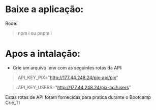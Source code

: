 # Baixe a aplicação:
Rode: 
> npm i
ou
> pnpm i

# Apos a intalação:
- Crie um arquivo .env com as seguintes rotas da API:
> API_KEY_PIX="http://177.44.248.24/pix-api/pix"

> API_KEY_USERS="http://177.44.248.24/pix-api/users"



Estas rotas de API foram fornecidas para pratica durante o Bootcamp Crie_TI
